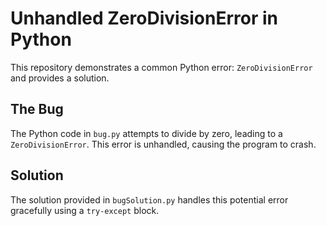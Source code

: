 # Unhandled ZeroDivisionError in Python
This repository demonstrates a common Python error: `ZeroDivisionError` and provides a solution.

## The Bug
The Python code in `bug.py` attempts to divide by zero, leading to a `ZeroDivisionError`.  This error is unhandled, causing the program to crash.

## Solution
The solution provided in `bugSolution.py` handles this potential error gracefully using a `try-except` block.